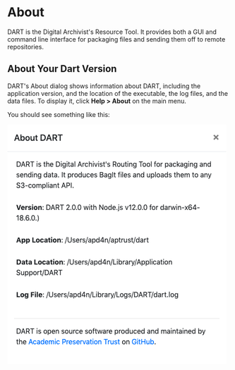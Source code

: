 # About

DART is the Digital Archivist's Resource Tool. It provides both a GUI and command line interface for packaging files and sending them off to remote repositories.

## About Your Dart Version

DART's About dialog shows information about DART, including the application version, and the location of the executable, the log files, and the data files. To display it, click <b>Help &gt; About</b> on the main menu.

You should see something like this:

![About DART](../img/about/about.png)
